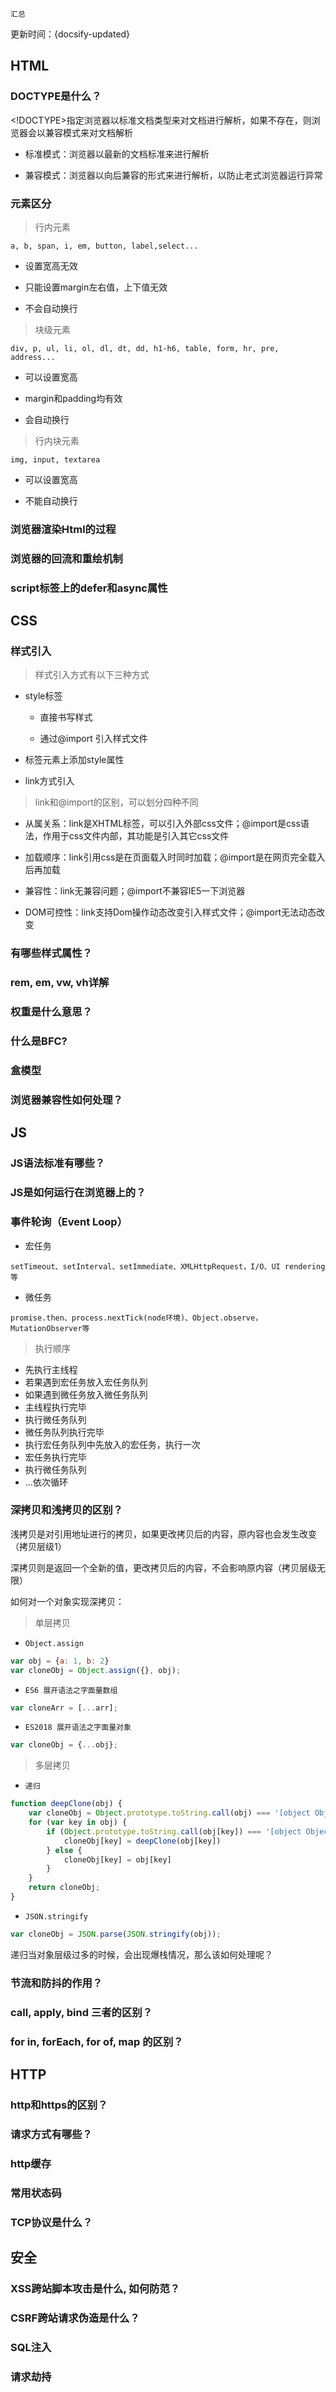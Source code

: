 

`汇总`

更新时间：{docsify-updated}

## HTML

### DOCTYPE是什么？

\<!DOCTYPE\>指定浏览器以标准文档类型来对文档进行解析，如果不存在，则浏览器会以兼容模式来对文档解析

- 标准模式：浏览器以最新的文档标准来进行解析

- 兼容模式：浏览器以向后兼容的形式来进行解析，以防止老式浏览器运行异常

### 元素区分

> 行内元素

`a, b, span, i, em, button, label,select...`

- 设置宽高无效

- 只能设置margin左右值，上下值无效

- 不会自动换行

> 块级元素

`div, p, ul, li, ol, dl, dt, dd, h1-h6, table, form, hr, pre, address...`

- 可以设置宽高

- margin和padding均有效

- 会自动换行

> 行内块元素

`img, input, textarea`

- 可以设置宽高

- 不能自动换行

### 浏览器渲染Html的过程

### 浏览器的回流和重绘机制

### script标签上的defer和async属性

### 


## CSS

### 样式引入

> 样式引入方式有以下三种方式

- style标签

    - 直接书写样式
    
    - 通过@import 引入样式文件

- 标签元素上添加style属性

- link方式引入


> link和@import的区别，可以划分四种不同

- 从属关系：link是XHTML标签，可以引入外部css文件；@import是css语法，作用于css文件内部，其功能是引入其它css文件

- 加载顺序：link引用css是在页面载入时同时加载；@import是在网页完全载入后再加载

- 兼容性：link无兼容问题；@import不兼容IE5一下浏览器

- DOM可控性：link支持Dom操作动态改变引入样式文件；@import无法动态改变


### 有哪些样式属性？

### rem, em, vw, vh详解

### 权重是什么意思？

### 什么是BFC?

### 盒模型

### 浏览器兼容性如何处理？

### 

## JS

### JS语法标准有哪些？

### JS是如何运行在浏览器上的？


### 事件轮询（Event Loop）

- 宏任务

`setTimeout、setInterval、setImmediate、XMLHttpRequest，I/O、UI rendering等`

- 微任务

`promise.then、process.nextTick(node环境)、Object.observe，MutationObserver等`

> 执行顺序

- 先执行主线程
- 若果遇到宏任务放入宏任务队列
- 如果遇到微任务放入微任务队列
- 主线程执行完毕
- 执行微任务队列
- 微任务队列执行完毕
- 执行宏任务队列中先放入的宏任务，执行一次
- 宏任务执行完毕
- 执行微任务队列
- ...依次循环

### 深拷贝和浅拷贝的区别？

浅拷贝是对引用地址进行的拷贝，如果更改拷贝后的内容，原内容也会发生改变（拷贝层级1）

深拷贝则是返回一个全新的值，更改拷贝后的内容，不会影响原内容（拷贝层级无限）

如何对一个对象实现深拷贝：

> 单层拷贝

- `Object.assign`

```js
var obj = {a: 1, b: 2}
var cloneObj = Object.assign({}, obj);

```

- `ES6 展开语法之字面量数组`

```js
var cloneArr = [...arr];
```

- `ES2018 展开语法之字面量对象`

```js
var cloneObj = {...obj};

```

> 多层拷贝

- `递归`

```js
function deepClone(obj) {
    var cloneObj = Object.prototype.toString.call(obj) === '[object Object]' ? {} : [];
    for (var key in obj) {
        if (Object.prototype.toString.call(obj[key]) === '[object Object]') {
            cloneObj[key] = deepClone(obj[key])
        } else {
            cloneObj[key] = obj[key]
        }
    }
    return cloneObj;
}

```

- `JSON.stringify`

```js
var cloneObj = JSON.parse(JSON.stringify(obj));

```

递归当对象层级过多的时候，会出现爆栈情况，那么该如何处理呢？


### 节流和防抖的作用？

### call, apply, bind 三者的区别？

### for in, forEach, for of, map 的区别？



## HTTP

### http和https的区别？

### 请求方式有哪些？

### http缓存

### 常用状态码

### TCP协议是什么？


## 安全


### XSS跨站脚本攻击是什么, 如何防范？

### CSRF跨站请求伪造是什么？

### SQL注入

### 请求劫持
